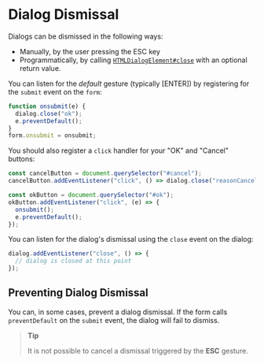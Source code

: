 # Dialog Dismissal

Dialogs can be dismissed in the following ways:

- Manually, by the user pressing the ESC key
- Programmatically, by calling [`HTMLDialogElement#close`](/develop/reference/uxp/class/HTMLDialogElement/#htmldialogelement-close) with an optional return value.

You can listen for the _default_ gesture (typically [ENTER]) by registering for the `submit` event on the `form`:

```js
function onsubmit(e) {
  dialog.close("ok");
  e.preventDefault();
}
form.onsubmit = onsubmit;
```

You should also register a `click` handler for your "OK" and "Cancel" buttons:

```js
const cancelButton = document.querySelector("#cancel");
cancelButton.addEventListener("click", () => dialog.close("reasonCanceled"));

const okButton = document.querySelector("#ok");
okButton.addEventListener("click", (e) => {
  onsubmit();
  e.preventDefault();
});
```

You can listen for the dialog's dismissal using the `close` event on the dialog:

```js
dialog.addEventListener("close", () => {
  // dialog is closed at this point
});
```

## Preventing Dialog Dismissal

You can, in some cases, prevent a dialog dismissal. If the form calls `preventDefault` on the `submit` event, the dialog will fail to dismiss.

> **Tip**
>
> It is not possible to cancel a dismissal triggered by the **ESC** gesture.
